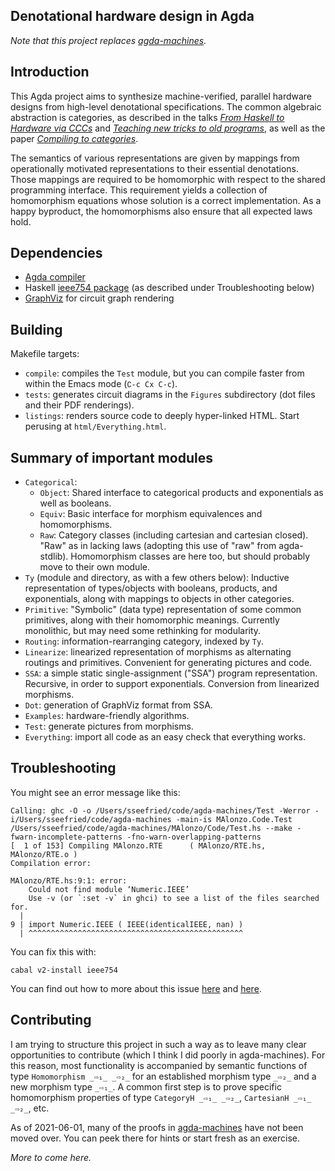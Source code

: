 ## Denotational hardware design in Agda

*Note that this project replaces [agda-machines](https://github.com/conal/agda-machines).*

## Introduction

This Agda project aims to synthesize machine-verified, parallel hardware designs from high-level denotational specifications.
The common algebraic abstraction is categories, as described in the talks [*From Haskell to Hardware via CCCs*](https://github.com/conal/talk-2015-haskell-to-hardware/blob/post-tabula/README.md) and [*Teaching new tricks to old programs*](https://github.com/conal/2017-talk-teaching-new-tricks-to-old-programs#readme), as well as the paper [*Compiling to categories*](http://conal.net/papers/compiling-to-categories/).

The semantics of various representations are given by mappings from operationally motivated representations to their essential denotations.
Those mappings are required to be homomorphic with respect to the shared programming interface.
This requirement yields a collection of homomorphism equations whose solution is a correct implementation.
As a happy byproduct, the homomorphisms also ensure that all expected laws hold.

## Dependencies

*   [Agda compiler](https://agda.readthedocs.io/en/latest/getting-started/installation.html#installing-the-agda-and-the-agda-mode-programs)
*   Haskell [ieee754 package](https://github.com/agda/agda/issues/3619) (as described under Troubleshooting below)
*   [GraphViz](https://graphviz.org/) for circuit graph rendering

## Building

Makefile targets:

*   `compile`: compiles the `Test` module, but you can compile faster from within the Emacs mode (`∁-c C­x C-c`).
*   `tests`: generates circuit diagrams in the `Figures` subdirectory (dot files and their PDF renderings).
*   `listings`: renders source code to deeply hyper-linked HTML.
    Start perusing at `html/Everything.html`.

## Summary of important modules

*   `Categorical`:
    *   `Object`: Shared interface to categorical products and exponentials as well as booleans.
    *   `Equiv`: Basic interface for morphism equivalences and homomorphisms.
    *   `Raw`: Category classes (including cartesian and cartesian closed).
        "Raw" as in lacking laws (adopting this use of "raw" from agda-stdlib).
        Homomorphism classes are here too, but should probably move to their own module.
*   `Ty` (module and directory, as with a few others below): Inductive representation of types/objects with booleans, products, and exponentials, along with mappings to objects in other categories.
*   `Primitive`: "Symbolic" (data type) representation of some common primitives, along with their homomorphic meanings.
    Currently monolithic, but may need some rethinking for modularity.
*   `Routing`: information-rearranging category, indexed by `Ty`.
*   `Linearize`: linearized representation of morphisms as alternating routings and primitives.
    Convenient for generating pictures and code.
*   `SSA`: a simple static single-assignment ("SSA") program representation.
    Recursive, in order to support exponentials.
    Conversion from linearized morphisms.
*   `Dot`: generation of GraphViz format from SSA.
*   `Examples`: hardware-friendly algorithms.
*   `Test`: generate pictures from morphisms.
*   `Everything`: import all code as an easy check that everything works.

## Troubleshooting

You might see an error message like this:

```
Calling: ghc -O -o /Users/sseefried/code/agda-machines/Test -Werror -i/Users/sseefried/code/agda-machines -main-is MAlonzo.Code.Test /Users/sseefried/code/agda-machines/MAlonzo/Code/Test.hs --make -fwarn-incomplete-patterns -fno-warn-overlapping-patterns
[  1 of 153] Compiling MAlonzo.RTE      ( MAlonzo/RTE.hs, MAlonzo/RTE.o )
Compilation error:

MAlonzo/RTE.hs:9:1: error:
    Could not find module ‘Numeric.IEEE’
    Use -v (or `:set -v` in ghci) to see a list of the files searched for.
  |
9 | import Numeric.IEEE ( IEEE(identicalIEEE, nan) )
  | ^^^^^^^^^^^^^^^^^^^^^^^^^^^^^^^^^^^^^^^^^^^^^^^^
```

You can fix this with:

```
cabal v2-install ieee754
```

You can find out how to more about this issue [here](https://github.com/agda/agda/issues/3619#issuecomment-665232148) and
[here](https://agda.readthedocs.io/en/latest/getting-started/installation.html#installing-the-agda-and-the-agda-mode-programs).

## Contributing

I am trying to structure this project in such a way as to leave many clear opportunities to contribute (which I think I did poorly in agda-machines).
For this reason, most functionality is accompanied by semantic functions of type `Homomorphism _⇨₁_ _⇨₂_` for an established morphism type `_⇨₂_` and a new morphism type `_⇨₁_`.
A common first step is to prove specific homomorphism properties of type `CategoryH _⇨₁_ _⇨₂_`, `CartesianH _⇨₁_ _⇨₂_`, etc.

As of 2021-06-01, many of the proofs in [agda-machines](https://github.com/conal/agda-machines) have not been moved over.
You can peek there for hints or start fresh as an exercise.

*More to come here.*
